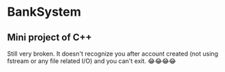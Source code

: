 # BankSystem
## Mini project of C++
Still very broken. It doesn't recognize you after account created (not using fstream or any file related I/O) and you can't exit. 😂😂😂😂
